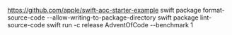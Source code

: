 https://github.com/apple/swift-aoc-starter-example
swift package format-source-code --allow-writing-to-package-directory
swift package lint-source-code
swift run -c release AdventOfCode --benchmark 1

